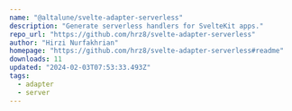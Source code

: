 ```yaml
---
name: "@altalune/svelte-adapter-serverless"
description: "Generate serverless handlers for SvelteKit apps."
repo_url: "https://github.com/hrz8/svelte-adapter-serverless"
author: "Hirzi Nurfakhrian"
homepage: "https://github.com/hrz8/svelte-adapter-serverless#readme"
downloads: 11
updated: "2024-02-03T07:53:33.493Z"
tags: 
  - adapter
  - server
---
```

